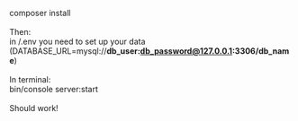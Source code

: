 composer install<br>
<br>
Then:<br>
in /.env you need to set up your data (DATABASE_URL=mysql://<b color="red">db_user:db_password@127.0.0.1:3306/db_name</b>)<br>
<br>
In terminal:<br>
bin/console server:start<br>
<br>
Should work!